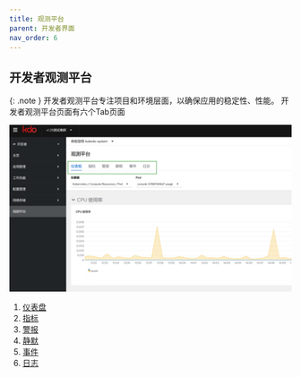```yaml
---
title: 观测平台
parent: 开发者界面
nav_order: 6
---
```


## 开发者观测平台
{: .note }
开发者观测平台专注项目和环境层面，以确保应用的稳定性、性能。
开发者观测平台页面有六个Tab页面

![](imgs/observe.png)

1. [仪表盘](/docs/dev/workloads/topology)
2. [指标](/docs/dev/workloads/pods)
3. [警报](/docs/dev/workloads/deployments)
4. [静默](/docs/dev/workloads/statefulsets)
5. [事件](/docs/observability/events)
6. [日志](/docs/observability/logging)